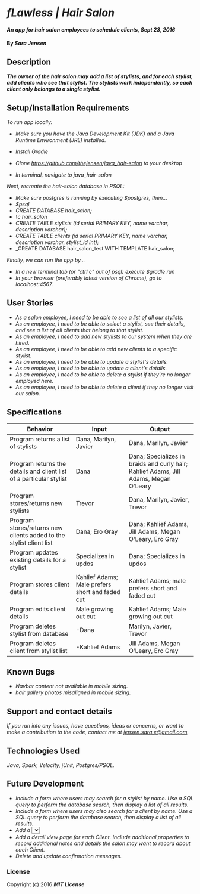 # _fLawless | Hair Salon_

#### _An app for hair salon employees to schedule clients, Sept 23, 2016_

#### By _**Sara Jensen**_

## Description

_**The owner of the hair salon may add a list of stylists, and for each stylist, add clients who see that stylist. The stylists work independently, so each client only belongs to a single stylist.**_

## Setup/Installation Requirements

_To run app locally:_
* _Make sure you have the Java Development Kit (JDK) and a Java Runtime Environment (JRE) installed._
* _Install Gradle_

* _Clone https://github.com/thejensen/java_hair-salon to your desktop_
* _In terminal, navigate to java_hair-salon_

_Next, recreate the hair-salon database in PSQL:_
* _Make sure postgres is running by executing $postgres, then..._
* _$psql_
* _CREATE DATABASE hair_salon;_
* _\c hair_salon_
* _CREATE TABLE stylists (id serial PRIMARY KEY, name varchar, description varchar);_
* _CREATE TABLE clients (id serial PRIMARY KEY, name varchar, description varchar, stylist_id int);_
* _CREATE DATABASE hair_salon_test WITH TEMPLATE hair_salon;

_Finally, we can run the app by..._
* _In a new terminal tab (or "ctrl c" out of psql) execute $gradle run_
* _In your browser (preferably latest version of Chrome), go to localhost:4567._

## User Stories

* _As a salon employee, I need to be able to see a list of all our stylists._
* _As an employee, I need to be able to select a stylist, see their details, and see a list of all clients that belong to that stylist._
* _As an employee, I need to add new stylists to our system when they are hired._
* _As an employee, I need to be able to add new clients to a specific stylist._
* _As an employee, I need to be able to update a stylist's details._
* _As an employee, I need to be able to update a client's details._
* _As an employee, I need to be able to delete a stylist if they're no longer employed here._
* _As an employee, I need to be able to delete a client if they no longer visit our salon._

## Specifications

| Behavior | Input | Output |
| --- | --- | --- |
| Program returns a list of stylists | Dana, Marilyn, Javier | Dana, Marilyn, Javier |
| Program returns the details and client list of a particular stylist | Dana | Dana; Specializes in braids and curly hair; Kahlief Adams, Jill Adams, Megan O'Leary |
| Program stores/returns new stylists | Trevor | Dana, Marilyn, Javier, Trevor |
| Program stores/returns new clients added to the stylist client list | Dana; Ero Gray | Dana; Kahlief Adams, Jill Adams, Megan O'Leary, Ero Gray |
| Program updates existing details for a stylist | Specializes in updos | Dana; Specializes in updos |
| Program stores client details | Kahlief Adams; Male prefers short and faded cut | Kahlief Adams; male prefers short and faded cut |
| Program edits client details | Male growing out cut | Kahlief Adams; Male growing out cut |
| Program deletes stylist from database | -Dana | Marilyn, Javier, Trevor |
| Program deletes client from stylist list | -Kahlief Adams | Jill Adams, Megan O'Leary, Ero Gray |

## Known Bugs

* _Navbar content not available in mobile sizing._
* _hair gallery photos misaligned in mobile sizing._

## Support and contact details

_If you run into any issues, have questions, ideas or concerns, or want to make a contribution to the code, contact me at jensen.sara.e@gmail.com._

## Technologies Used

_Java, Spark, Velocity, jUnit, Postgres/PSQL._

## Future Development

* _Include a form where users may search for a stylist by name. Use a SQL query to perform the database search, then display a list of all results._
* _Include a form where users may also search for a client by name. Use a SQL query to perform the database search, then display a list of all results._
* _Add a <select> drop down field that allows a user to select which Stylist a Client belongs to._
* _Add a detail view page for each Client. Include additional properties to record additional notes and details the salon may want to record about each Client._
* _Delete and update confirmation messages._

### License

Copyright (c) 2016 **_MIT License_**
